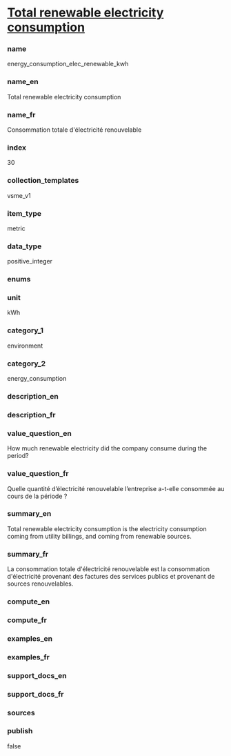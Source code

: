 
# [Total renewable electricity consumption](#energy_consumption_elec_renewable_kwh)

### name

energy_consumption_elec_renewable_kwh

### name_en

Total renewable electricity consumption

### name_fr

Consommation totale d'électricité renouvelable

### index

30

### collection_templates

vsme_v1

### item_type

metric

### data_type

positive_integer

### enums



### unit

kWh

### category_1

environment

### category_2

energy_consumption

### description_en



### description_fr



### value_question_en

How much renewable electricity did the company consume during the period?

### value_question_fr

Quelle quantité d’électricité renouvelable l’entreprise a-t-elle consommée au cours de la
période ?

### summary_en

Total renewable electricity consumption is the electricity consumption coming from utility
billings, and coming from renewable sources.

### summary_fr

La consommation totale d'électricité renouvelable est la consommation d'électricité provenant
des factures des services publics et provenant de sources renouvelables.

### compute_en



### compute_fr



### examples_en



### examples_fr



### support_docs_en



### support_docs_fr



### sources



### publish

false

